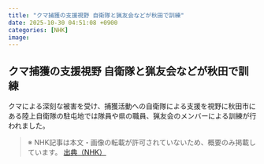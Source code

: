 ```yaml
---
title: "クマ捕獲の支援視野 自衛隊と猟友会などが秋田で訓練"
date: 2025-10-30 04:51:08 +0900
categories: [NHK]
image: 
---
```

## クマ捕獲の支援視野 自衛隊と猟友会などが秋田で訓練

クマによる深刻な被害を受け、捕獲活動への自衛隊による支援を視野に秋田市にある陸上自衛隊の駐屯地では隊員や県の職員、猟友会のメンバーによる訓練が行われました。

> ※ NHK記事は本文・画像の転載が許可されていないため、概要のみ掲載しています。
[出典（NHK）](http://www3.nhk.or.jp/news/html/20251030/k10014963081000.html)
